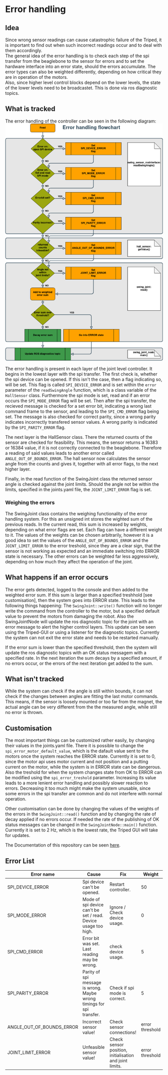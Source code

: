 # Error handling
## Idea
Since wrong sensor readings can cause catastrophic failure of the Triped, it is important to find out when such incorrect readings occur and to deal with them accordingly.   
The general idea of the error handling is to check each step of the spi transfer from the beaglebone to the sensor for errors and to set the hardware interface into an error state, should the errors accumulate. 
The error types can also be weighted differently, depending on how critical they are in operation of the motors.  
Also, since higher level control blocks depend on the lower levels, the state of the lower levels need to be broadcastet. This is done via ros diagnostic topics.

## What is tracked
The error handling of the controller can be seen in the following diagram:
![error_handling_flowchart](https://raw.githubusercontent.com/TriPed-Robot/joint_level_control/assumption_trees/docs/triped_error_handling.png)

The error handling is present in each layer of the joint level controller. It begins in the lowest layer with the spi transfer. 
The first check is, whether the spi device can be opened. If this isn't the case, then a flag indicating so, will be set. This flag is called `SPI_DEVICE_ERROR` and is set within the `error` parameter of the `readSwingAngle` function, which is a class variable of the `HallSensor` class.
Furthermore the spi mode is set, read and if an error occurs the `SPI_MODE_ERROR` flag will be set. 
Then after the spi transfer, the recieved message is checked for a set error bit, indicating a wrong last command frame to the sensor, and leading to the `SPI_CMD_ERROR` flag being set. The message is also checked for correct parity, since a wrong parity indicates incorrectly transfered sensor values. A wrong parity is indicated by the `SPI_PARITY_ERROR` flag.

The next layer is the HallSensor class. There the returned counts of the sensor are checked for feasibility. This means, the sensor returns a 16383 or 16384 value, if it is not correctly connected to the beaglebone. Therefore a reading of said values leads to another error called `ANGLE_OUT_OF_BOUNDS_ERROR`. The hall sensor now calculates the sensor angle from the counts and gives it, together with all error flags, to the next higher layer.

Finally, in the read function of the SwingJoint class the returned sensor angle is checked against the joint limits. Should the angle not be within the limits, specified in the joints.yaml file, the `JOINT_LIMIT_ERROR` flag is set.

### Weighing the errors
The SwingJoint class contains the weighing functionality of the error handling system. For this an unsigned int stores the wighted sum of the previous reads. In the current read, this sum is increased by weights, depending on what error flags are set. Each flag can have a different weight to it. The values of the weights can be chosen arbitrarily, however it is a good idea to set the values of the `ANGLE_OUT_OF_BOUNDS_ERROR` and the `JOINT_LIMIT_ERROR` to the error treshold, since they are a clear sign, that the sensor is not working as expected and an immediate switching into ERROR state is necessary. 
The other errors can be weighted far less aggressively, depending on how much they affect the operation of the joint.

## What happens if an error occurs
The error gets detected, logged to the console and then added to the weighted error sum. If this sum is larger than a specified treshhold [see customisation], then the system goes into ERROR state. This leads to the following things happening: 
The `SwingJoint::write()` function will no longer write the command from the controller to the motor, but a specified default value to prevent the motors from damaging the robot. Also the SwingJointNode will update the ros diagnostic topic for the joint with an error message to alert the higher control layers. This update can be seen using the Triped-GUI or using a listener for the diagnostic topics. 
Currently the system can not exit the error state and needs to be restarted manually. 

If the error sum is lower than the specified threshold, then the system will update the ros diagnostic topics with an OK status messagem with a specified rate. In the next iteration the sum decays by a specified amount, if no errors occur, or the errors of the next iteration get added to the sum.

## What isn't tracked
 While the system can check if the angle is still within bounds, it can not check if the changes between angles are fitting the last motor commands. This means, if the sensor is loosely mounted or too far from the magnet, the actual angle can be very different from the the measured angle, while still no error is thrown. 

## Customisation
The most important things can be customized rather easily, by changing their values in the joints.yaml file. 
There it is possible to change the `spi_error_motor_default_value`, which is the dafault value sent to the motors once the system reaches the ERROR state. Currently it is set to 0, since the motor api uses motor current and not position and a putting current on the motor, while the system is in ERROR state can be dangerous.   
Also the treshold for when the system changes state from OK to ERROR can be modified using the `spi_error_treshold` parameter. Increasing its value leads to a more lenient error handling and possibly slower reaction to errors. Decreasing it too much might make the system unusable, since some errors in the spi transfer are common and do not interfere with normal operation.

Other customisation can be done by changing the values of the weights of the errors in the `SwingJoint::read()` function and by changing the rate of decay applied if no errors occur. If needed the rate of the publishing of OK status messages can be changed in the `SwingJointNode::main()` function. Currently it is set to 2 Hz, which is the lowest rate, the Triped GUI will take for updates. 

The Documentation of this repository can be seen [here](https://triped-robot.github.io/joint_level_control/html/index.html).

## Error List

|Error name   |Cause   |Fix   |Weight   |
|---|---|---|---|
|SPI_DEVICE_ERROR   |Spi device can't be opened.   |Restart controller.   |50   |
|SPI_MODE_ERROR   |Mode of spi device can't be set / read.  Device usage too high.  |Ignore / Check device usage.   |0   |
|SPI_CMD_ERROR   |Error bit was set. Last reading may be wrong.   |check device usage.   |5   |
|SPI_PARITY_ERROR   |Parity of spi message is wrong. Maybe wrong timings for spi transfer.   |Check if spi mode is correct.   |5   |
|ANGLE_OUT_OF_BOUNDS_ERROR   |Incorrect sensor value!   |Check sensor connections!   |error threshold   |
|JOINT_LIMIT_ERROR   |Unfeasible sensor value!   |Check sensor position, initialisation and joint limits.   |error threshold   |